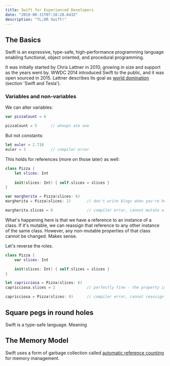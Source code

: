 ```yaml
---
title: Swift for Experienced Developers
date: "2019-08-31T07:10:28.643Z"
description: "TL;DR Swift!"
---
```


## The Basics
Swift is an expressive, type-safe, high-performance programming language 
enabling functional, object oriented, and procedural programming.

It was initially started by Chris Lattner in 2010, growing in size 
and support as the years went by. WWDC 2014 introduced Swift to the
public, and it was open sourced in 2015. Lattner describes its goal
as [world domination](https://atp.fm/205-chris-lattner-interview-transcript) 
(section 'Swift and Tesla').

### Variables and non-variables
We can alter variables:
```swift
var pizzaCount = 6

pizzaCount = 5 		// whoops ate one
```

But not constants:
```swift
let euler = 2.718
euler = 3 			// compiler error
```

This holds for references (more on those later) as well:
```swift
class Pizza { 
	let slices: Int 
	
	init(slices: Int) { self.slices = slices }
}

var margherita = Pizza(slices: 6)
margherita = Pizza(slices: 2) 		// don't write blogs when you're hungry

margherita.slices = 0 				// compiler error, cannot mutate a constant
```
What's happening here is that we have a reference to an instance of a class.
If it's mutable, we can reassign that reference to any other instance of the same class.
However, any non-mutable properties of that class cannot be changed. Makes sense.

Let's reverse the roles.
```swift
class Pizza {
	var slices: Int

	init(slices: Int) { self.slices = slices }
}

let capricciosa = Pizza(slices: 6)
capricciosa.slices = 2				// perfectly fine - the property is mutable

capricciosa = Pizza(slices: 0) 		// compiler error, cannot reassign reference
```

## Square pegs in round holes
Swift is a type-safe language. Meaning 

## The Memory Model
Swift uses a form of garbage collection called [automatic reference counting](https://docs.swift.org/swift-book/LanguageGuide/AutomaticReferenceCounting.html)
for memory management. 


```swift
```
